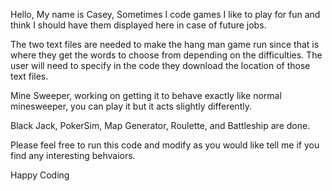 Hello, 
My name is Casey, 
Sometimes I code games I like to play for fun and think I should have them displayed here in case of future jobs.

The two text files are needed to make the hang man game run since that is where they get the words to choose from depending on the difficulties. The user will need to specify in the code they download the location of those text files.

Mine Sweeper, working on getting it to behave exactly like normal minesweeper, you can play it but it acts slightly differently.

Black Jack, PokerSim, Map Generator, Roulette, and Battleship are done.  

Please feel free to run this code and modify as you would like tell me if you find any interesting behvaiors. 

Happy Coding
